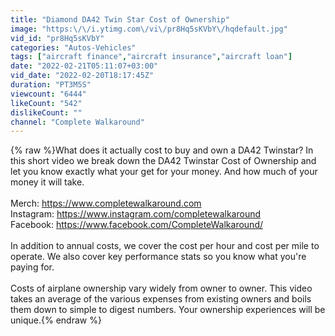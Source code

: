 ```yaml
---
title: "Diamond DA42 Twin Star Cost of Ownership"
image: "https:\/\/i.ytimg.com\/vi\/pr8Hq5sKVbY\/hqdefault.jpg"
vid_id: "pr8Hq5sKVbY"
categories: "Autos-Vehicles"
tags: ["aircraft finance","aircraft insurance","aircraft loan"]
date: "2022-02-21T05:11:07+03:00"
vid_date: "2022-02-20T18:17:45Z"
duration: "PT3M5S"
viewcount: "6444"
likeCount: "542"
dislikeCount: ""
channel: "Complete Walkaround"
---
```

{% raw %}What does it actually cost to buy and own a DA42 Twinstar? In this short video we break down the DA42 Twinstar Cost of Ownership and let you know exactly what your get for your money. And how much of your money it will take. <br /><br />Merch:   <a rel="nofollow" target="blank" href="https://www.completewalkaround.com">https://www.completewalkaround.com</a><br />Instagram: <a rel="nofollow" target="blank" href="https://www.instagram.com/completewalkaround">https://www.instagram.com/completewalkaround</a><br />Facebook: <a rel="nofollow" target="blank" href="https://www.facebook.com/CompleteWalkaround/">https://www.facebook.com/CompleteWalkaround/</a><br /><br />In addition to annual costs, we cover the cost per hour and cost per mile to operate. We also cover key performance stats so you know what you're paying for.<br /><br />Costs of airplane ownership vary widely from owner to owner.  This video takes an average of the various expenses from existing owners and boils them down to simple to digest numbers. Your ownership experiences will be unique.{% endraw %}
